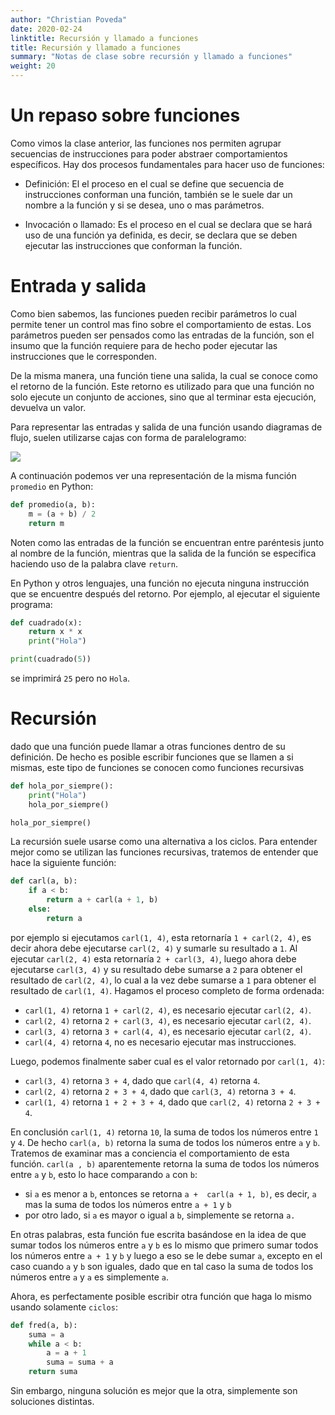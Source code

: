 ```yaml
---
author: "Christian Poveda"
date: 2020-02-24
linktitle: Recursión y llamado a funciones
title: Recursión y llamado a funciones
summary: "Notas de clase sobre recursión y llamado a funciones"
weight: 20
---
```


# Un repaso sobre funciones

Como vimos la clase anterior, las funciones nos permiten agrupar secuencias de
instrucciones para poder abstraer comportamientos específicos. Hay dos procesos
fundamentales para hacer uso de funciones:

- Definición: El el proceso en el cual se define que secuencia de instrucciones
  conforman una función, también se le suele dar un nombre a la función y si se
  desea, uno o mas parámetros.

- Invocación o llamado: Es el proceso en el cual se declara que se hará uso de
  una función ya definida, es decir, se declara que se deben ejecutar las
  instrucciones que conforman la función.

# Entrada y salida

Como bien sabemos, las funciones pueden recibir parámetros lo cual permite
tener un control mas fino sobre el comportamiento de estas. Los parámetros
pueden ser pensados como las entradas de la función, son el insumo que la
función requiere para de hecho poder ejecutar las instrucciones que le
corresponden.

De la misma manera, una función tiene una salida, la cual se conoce como el
retorno de la función. Este retorno es utilizado para que una función no solo
ejecute un conjunto de acciones, sino que al terminar esta ejecución, devuelva
un valor.

Para representar las entradas y salida de una función usando diagramas de
flujo, suelen utilizarse cajas con forma de paralelogramo:

![](../../images/flowchart_io.svg)

A continuación podemos ver una representación de la misma función `promedio` en
Python:

```python
def promedio(a, b):
    m = (a + b) / 2
    return m
```

Noten como las entradas de la función se encuentran entre paréntesis junto al
nombre de la función, mientras que la salida de la función se especifica
haciendo uso de la palabra clave `return`.

En Python y otros lenguajes, una función no ejecuta ninguna instrucción que se
encuentre después del retorno. Por ejemplo, al ejecutar el siguiente programa:

```python
def cuadrado(x):
    return x * x
    print("Hola")

print(cuadrado(5))
```

se imprimirá `25` pero no `Hola`.


# Recursión

dado que una función puede llamar a otras funciones dentro de su definición. De
hecho es posible escribir funciones que se llamen a si mismas, este tipo de
funciones se conocen como funciones recursivas

```python
def hola_por_siempre():
    print("Hola")
    hola_por_siempre()

hola_por_siempre()
```

La recursión suele usarse como una alternativa a los ciclos. Para entender
mejor como se utilizan las funciones recursivas, tratemos de entender que hace
la siguiente función:

```python
def carl(a, b):
    if a < b:
        return a + carl(a + 1, b)
    else:
        return a
```

por ejemplo si ejecutamos `carl(1, 4)`, esta retornaría `1 + carl(2, 4)`, es
decir ahora debe ejecutarse `carl(2, 4)` y sumarle su resultado a `1`. Al
ejecutar `carl(2, 4)` esta retornaría `2 + carl(3, 4)`, luego ahora debe
ejecutarse `carl(3, 4)` y su resultado debe sumarse a `2` para obtener el
resultado de `carl(2, 4)`, lo cual a la vez debe sumarse a `1` para obtener el
resultado de `carl(1, 4)`. Hagamos el proceso completo de forma ordenada:

- `carl(1, 4)` retorna `1 + carl(2, 4)`, es necesario ejecutar `carl(2, 4)`.
- `carl(2, 4)` retorna `2 + carl(3, 4)`, es necesario ejecutar `carl(2, 4)`.
- `carl(3, 4)` retorna `3 + carl(4, 4)`, es necesario ejecutar `carl(2, 4)`.
- `carl(4, 4)` retorna `4`, no es necesario ejecutar mas instrucciones.

Luego, podemos finalmente saber cual es el valor retornado por `carl(1, 4)`:

- `carl(3, 4)` retorna `3 + 4`, dado que `carl(4, 4)` retorna `4`.
- `carl(2, 4)` retorna `2 + 3 + 4`, dado que `carl(3, 4)` retorna `3 + 4`.
- `carl(1, 4)` retorna `1 + 2 + 3 + 4`, dado que `carl(2, 4)` retorna `2 + 3 +
  4`.

En conclusión `carl(1, 4)` retorna `10`, la suma de todos los números entre `1`
y `4`. De hecho `carl(a, b)` retorna la suma de todos los números entre `a` y
`b`. Tratemos de examinar mas a conciencia el comportamiento de esta función.
`carl(a , b)` aparentemente retorna la suma de todos los números entre `a` y
`b`, esto lo hace comparando `a` con `b`:

- si `a` es menor a `b`, entonces se retorna `a +  carl(a + 1, b)`, es decir,
  `a` mas la suma de todos los números entre `a + 1` y `b`
- por otro lado, si `a` es mayor o igual a `b`, simplemente se retorna `a.`

En otras palabras, esta función fue escrita basándose en la idea de que sumar
todos los números entre `a` y `b` es lo mismo que primero sumar todos los
números entre `a + 1` y `b` y luego a eso se le debe sumar `a`, excepto en el
caso cuando `a` y `b` son iguales, dado que en tal caso la suma de todos los
números entre `a` y `a` es simplemente `a`.

Ahora, es perfectamente posible escribir otra función que haga lo mismo usando
solamente `ciclos`:

```python
def fred(a, b):
    suma = a
    while a < b:
        a = a + 1
        suma = suma + a
    return suma
```

Sin embargo, ninguna solución es mejor que la otra, simplemente son soluciones
distintas.

